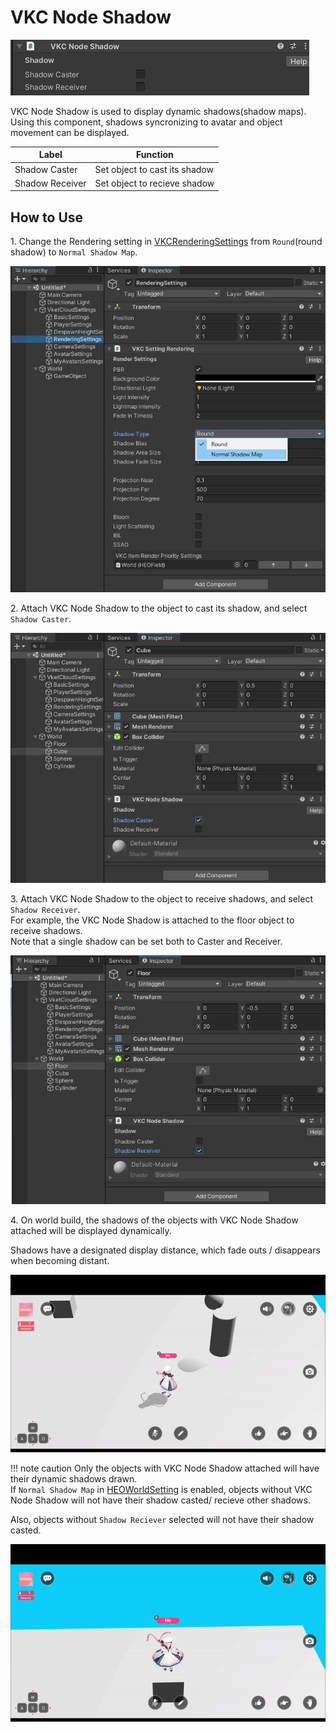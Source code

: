 # VKC Node Shadow

![HEOShadow_1](./img/HEOShadow_1.jpg)

VKC Node Shadow is used to display dynamic shadows(shadow maps).<br>
Using this component, shadows syncronizing to avatar and object movement can be displayed.

| Label | Function |
|----|----|
| Shadow Caster | Set object to cast its shadow |
| Shadow Receiver | Set object to recieve shadow |

## How to Use

1\. Change the Rendering setting in [VKCRenderingSettings](../VketCloudSettings/RenderingSettings.md) from `Round`(round shadow) to `Normal Shadow Map`.

![HEOShadow_2](./img/HEOShadow_2.jpg)

2\. Attach VKC Node Shadow to the object to cast its shadow, and select `Shadow Caster`.

![HEOShadow_3](./img/HEOShadow_3.jpg)

3\. Attach VKC Node Shadow to the object to receive shadows, and select `Shadow Receiver`.<br>
For example, the VKC Node Shadow is attached to the floor object to receive shadows.<br>
Note that a single shadow can be set both to Caster and Receiver.

![HEOShadow_4](./img/HEOShadow_4.jpg)

4\. On world build, the shadows of the objects with VKC Node Shadow attached will be displayed dynamically.

Shadows have a designated display distance, which fade outs / disappears when becoming distant.

![HEOShadow_Result_1](./img/HEOShadow_Result_1.gif)

!!! note caution
        Only the objects with VKC Node Shadow attached will have their dynamic shadows drawn.<br>
        If `Normal Shadow Map` in [HEOWorldSetting](HEOWorldSetting.md) is enabled, objects without VKC Node Shadow will not have their shadow casted/ recieve other shadows.

Also, objects without `Shadow Reciever` selected will not have their shadow casted.

![HEOShadow_Result_2](./img/HEOShadow_Result_2.gif)